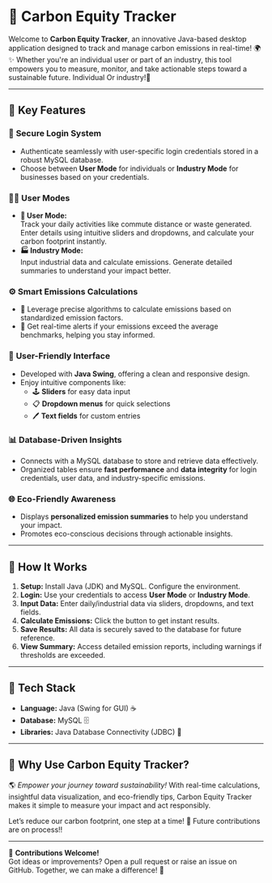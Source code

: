 # 🌿 **Carbon Equity Tracker**  

Welcome to **Carbon Equity Tracker**, an innovative Java-based desktop application designed to track and manage carbon emissions in real-time! 🌍✨ Whether you're an individual user or part of an industry, this tool empowers you to measure, monitor, and take actionable steps toward a sustainable future. Individual Or industry!🌱  

---

## 🎯 **Key Features**  

### 🔐 **Secure Login System**  
- Authenticate seamlessly with user-specific login credentials stored in a robust MySQL database.  
- Choose between **User Mode** for individuals or **Industry Mode** for businesses based on your credentials.  

### 🧑‍💻 **User Modes**  
- **🌟 User Mode:**  
  Track your daily activities like commute distance or waste generated. Enter details using intuitive sliders and dropdowns, and calculate your carbon footprint instantly.  
- **🏭 Industry Mode:**  
  Input industrial data and calculate emissions. Generate detailed summaries to understand your impact better.  

### ⚙️ **Smart Emissions Calculations**  
- 🧮 Leverage precise algorithms to calculate emissions based on standardized emission factors.  
- 🚨 Get real-time alerts if your emissions exceed the average benchmarks, helping you stay informed.  

### 🎨 **User-Friendly Interface**  
- Developed with **Java Swing**, offering a clean and responsive design.  
- Enjoy intuitive components like:  
  - 🕹️ **Sliders** for easy data input  
  - 📋 **Dropdown menus** for quick selections  
  - 🖊️ **Text fields** for custom entries  

### 📊 **Database-Driven Insights**  
- Connects with a MySQL database to store and retrieve data effectively.  
- Organized tables ensure **fast performance** and **data integrity** for login credentials, user data, and industry-specific emissions.  

### 🌐 **Eco-Friendly Awareness**  
- Displays **personalized emission summaries** to help you understand your impact.  
- Promotes eco-conscious decisions through actionable insights.  

---

## 🚀 **How It Works**  

1. **Setup:** Install Java (JDK) and MySQL. Configure the environment.  
2. **Login:** Use your credentials to access **User Mode** or **Industry Mode**.  
3. **Input Data:** Enter daily/industrial data via sliders, dropdowns, and text fields.  
4. **Calculate Emissions:** Click the button to get instant results.  
5. **Save Results:** All data is securely saved to the database for future reference.  
6. **View Summary:** Access detailed emission reports, including warnings if thresholds are exceeded.  

---

## 🔧 **Tech Stack**  

- **Language:** Java (Swing for GUI) ☕  
- **Database:** MySQL 🗄️  
- **Libraries:** Java Database Connectivity (JDBC) 🔗  

---

## 🌟 **Why Use Carbon Equity Tracker?**  

🌎 *Empower your journey toward sustainability!* With real-time calculations, insightful data visualization, and eco-friendly tips, Carbon Equity Tracker makes it simple to measure your impact and act responsibly.  

Let’s reduce our carbon footprint, one step at a time! 💚 
Future contributions are on process!!

--- 

📩 **Contributions Welcome!**  
Got ideas or improvements? Open a pull request or raise an issue on GitHub. Together, we can make a difference! 🤝  

